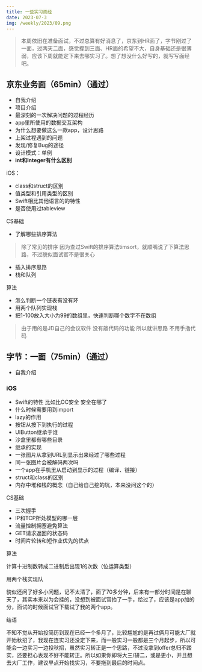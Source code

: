 ```yaml
---
title: 一些实习面经
date: 2023-07-3
img: /weekly/2023/09.png
---
```


> 本周依旧在准备面试，不过总算有好消息了，京东到HR面了，字节刚过了一面，过两天二面，感觉撑到三面、HR面的希望不大，自身基础还是很薄弱，应该下周就能定下来去哪实习了。想了想没什么好写的，就写写面经吧。

## 京东业务面（65min）（通过）

- 自我介绍
- 项目介绍
- 最深刻的一次解决问题的过程经历
- app里所使用的数据交互架构
- 为什么想要做这么一款app，设计思路
- 上架过程遇到的问题
- 发现/修复Bug的途径
- 设计模式：单例
- ****int和Integer有什么区别****

iOS：

- class和struct的区别
- 值类型和引用类型的区别
- Swift相比其他语言的的特性
- 是否使用过tableview

CS基础

- 了解哪些排序算法

> 除了常见的排序 因为查过Swift的排序算法timsort，就顺嘴说了下算法思路，不过貌似面试官不是很关心
> 
- 插入排序思路
- 栈和队列

算法

- 怎么判断一个链表有没有环
- 用两个队列实现栈
- 把1-100放入大小为99的数组里，快速判断哪个数字不在数组

> 由于用的是JD自己的会议软件 没有敲代码的功能 所以就讲思路  不用手撸代码
> 

## 字节：一面（75min）（通过）

- 自我介绍

### iOS

- Swift的特性 比如比OC安全 安全在哪了
- 什么时候需要用到import
- lazy的作用
- 按钮从按下到执行的过程
- UIButton继承于谁
- 沙盒里都有哪些目录
- 继承的实现
- 一张图片从拿到URL到显示出来经过了哪些过程
- 同一张图片会被解码两次吗
- 一个app在手机里从启动到显示的过程（编译、链接）
- struct和class的区别
- 内存中堆和栈的概念（自己给自己挖的坑，本来没问这个的）

CS基础

- 三次握手
- IP和TCP所处模型的哪一层
- 流量控制拥塞避免算法
- GET请求返回的状态码
- 时间片轮转和短作业优先的优点

算法

计算十进制数转成二进制后出现1的次数（位运算类型）

用两个栈实现队

貌似还问了好多小问题，记不太清了，面了70多分钟，后来有一部分时间是在聊天了，其实本来以为会挂的，没想到被面试官抬了一手，给过了，应该是app加的分，面试的时候面试官下载试了我的两个app。

结语

不知不觉从开始投简历到现在已经一个多月了，比较尴尬的是再过俩月可能大厂就开始秋招了，我现在连实习还没定下来，而一般实习一般都是三个月起步，所以可能会一边实习一边投秋招，虽然实习转正是一个思路，不过没拿到offer总归不踏实，还要担心表现不好不能转正。所以如果你即将大三/研二，或是更小，并且想去大厂工作，建议早点开始找实习，不要拖到最后的时间点。